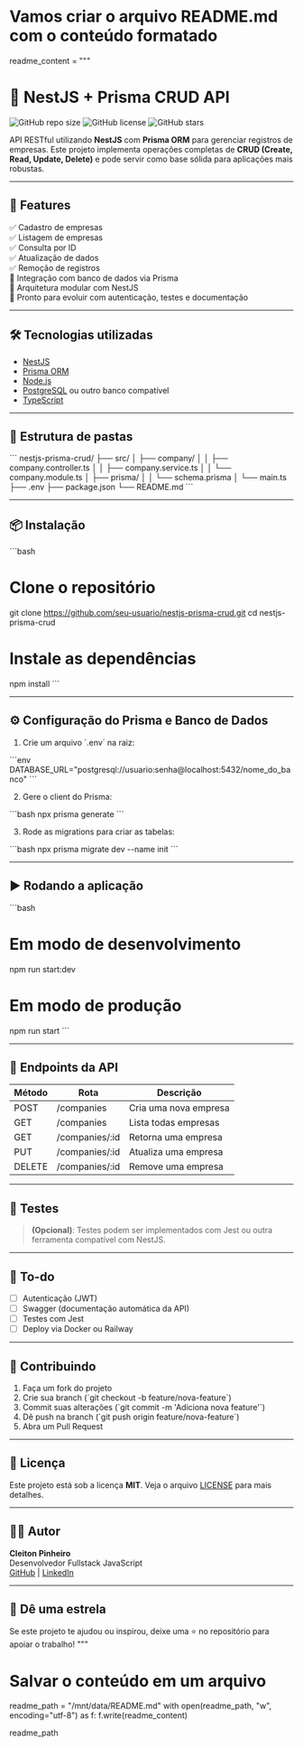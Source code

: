 # Vamos criar o arquivo README.md com o conteúdo formatado

readme_content = """
# 🚀 NestJS + Prisma CRUD API

![GitHub repo size](https://img.shields.io/github/repo-size/cleitonvpinheiro/nestjs-prisma-crud)
![GitHub license](https://img.shields.io/github/license/cleitonvpinheiro/nestjs-prisma-crud)
![GitHub stars](https://img.shields.io/github/stars/cleitonvpinheiro/nestjs-prisma-crud?style=social)

API RESTful utilizando **NestJS** com **Prisma ORM** para gerenciar registros de empresas. Este projeto implementa operações completas de **CRUD (Create, Read, Update, Delete)** e pode servir como base sólida para aplicações mais robustas.

---

## 🧪 Features

✅ Cadastro de empresas  
✅ Listagem de empresas  
✅ Consulta por ID  
✅ Atualização de dados  
✅ Remoção de registros  
🔄 Integração com banco de dados via Prisma  
🧱 Arquitetura modular com NestJS  
🚧 Pronto para evoluir com autenticação, testes e documentação

---

## 🛠️ Tecnologias utilizadas

- [NestJS](https://nestjs.com/)
- [Prisma ORM](https://www.prisma.io/)
- [Node.js](https://nodejs.org/)
- [PostgreSQL](https://www.postgresql.org/) ou outro banco compatível
- [TypeScript](https://www.typescriptlang.org/)

---

## 📁 Estrutura de pastas

\`\`\`
nestjs-prisma-crud/
├── src/
│   ├── company/
│   │   ├── company.controller.ts
│   │   ├── company.service.ts
│   │   └── company.module.ts
│   ├── prisma/
│   │   └── schema.prisma
│   └── main.ts
├── .env
├── package.json
└── README.md
\`\`\`

---

## 📦 Instalação

\`\`\`bash
# Clone o repositório
git clone https://github.com/seu-usuario/nestjs-prisma-crud.git
cd nestjs-prisma-crud

# Instale as dependências
npm install
\`\`\`

---

## ⚙️ Configuração do Prisma e Banco de Dados

1. Crie um arquivo \`.env\` na raiz:

\`\`\`env
DATABASE_URL="postgresql://usuario:senha@localhost:5432/nome_do_banco"
\`\`\`

2. Gere o client do Prisma:

\`\`\`bash
npx prisma generate
\`\`\`

3. Rode as migrations para criar as tabelas:

\`\`\`bash
npx prisma migrate dev --name init
\`\`\`

---

## ▶️ Rodando a aplicação

\`\`\`bash
# Em modo de desenvolvimento
npm run start:dev

# Em modo de produção
npm run start
\`\`\`

---

## 📮 Endpoints da API

| Método | Rota           | Descrição             |
|--------|----------------|------------------------|
| POST   | /companies     | Cria uma nova empresa |
| GET    | /companies     | Lista todas empresas  |
| GET    | /companies/:id | Retorna uma empresa   |
| PUT    | /companies/:id | Atualiza uma empresa  |
| DELETE | /companies/:id | Remove uma empresa    |

---

## 🧪 Testes

> **(Opcional)**: Testes podem ser implementados com Jest ou outra ferramenta compatível com NestJS.

---

## 📌 To-do

- [ ] Autenticação (JWT)
- [ ] Swagger (documentação automática da API)
- [ ] Testes com Jest
- [ ] Deploy via Docker ou Railway

---

## 🤝 Contribuindo

1. Faça um fork do projeto
2. Crie sua branch (\`git checkout -b feature/nova-feature\`)
3. Commit suas alterações (\`git commit -m 'Adiciona nova feature'\`)
4. Dê push na branch (\`git push origin feature/nova-feature\`)
5. Abra um Pull Request

---

## 📄 Licença

Este projeto está sob a licença **MIT**. Veja o arquivo [LICENSE](LICENSE) para mais detalhes.

---

## 👨‍💻 Autor

**Cleiton Pinheiro**  
Desenvolvedor Fullstack JavaScript  
[GitHub](https://github.com/cleitonvpinheiro) | [LinkedIn](https://www.linkedin.com/in/cleitonvpinheiro)

---

## 🌟 Dê uma estrela

Se este projeto te ajudou ou inspirou, deixe uma ⭐ no repositório para apoiar o trabalho!
"""

# Salvar o conteúdo em um arquivo
readme_path = "/mnt/data/README.md"
with open(readme_path, "w", encoding="utf-8") as f:
    f.write(readme_content)

readme_path
